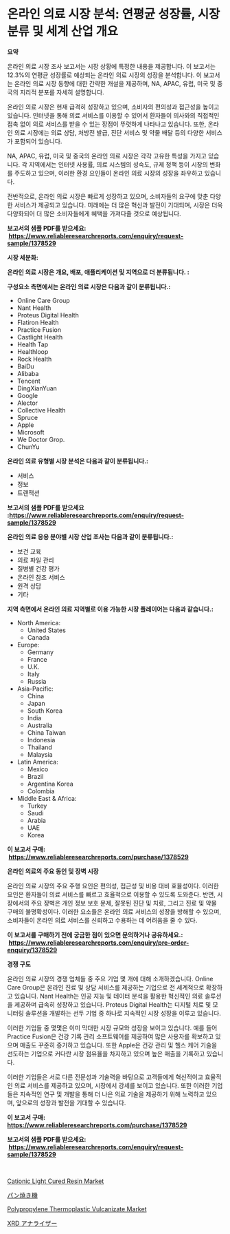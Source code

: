 <p><h1>온라인 의료 시장 분석: 연평균 성장률, 시장 분류 및 세계 산업 개요</h1></p><p><strong>요약</strong></p>
<p><p>온라인 의료 시장 조사 보고서는 시장 상황에 특정한 내용을 제공합니다. 이 보고서는 12.3%의 연평균 성장률로 예상되는 온라인 의료 시장의 성장을 분석합니다. 이 보고서는 온라인 의료 시장 동향에 대한 간략한 개설을 제공하며, NA, APAC, 유럽, 미국 및 중국의 지리적 분포를 자세히 설명합니다.</p><p>온라인 의료 시장은 현재 급격히 성장하고 있으며, 소비자의 편의성과 접근성을 높이고 있습니다. 인터넷을 통해 의료 서비스를 이용할 수 있어서 환자들이 의사와의 직접적인 접촉 없이 의료 서비스를 받을 수 있는 장점이 뚜렷하게 나타나고 있습니다. 또한, 온라인 의료 시장에는 의료 상담, 처방전 발급, 진단 서비스 및 약물 배달 등의 다양한 서비스가 포함되어 있습니다.</p><p>NA, APAC, 유럽, 미국 및 중국의 온라인 의료 시장은 각각 고유한 특성을 가지고 있습니다. 각 지역에서는 인터넷 사용률, 의료 시스템의 성숙도, 규제 정책 등이 시장의 변화를 주도하고 있으며, 이러한 환경 요인들이 온라인 의료 시장의 성장을 좌우하고 있습니다.</p><p>전반적으로, 온라인 의료 시장은 빠르게 성장하고 있으며, 소비자들의 요구에 맞춘 다양한 서비스가 제공되고 있습니다. 미래에는 더 많은 혁신과 발전이 기대되며, 시장은 더욱 다양화되어 더 많은 소비자들에게 혜택을 가져다줄 것으로 예상됩니다.</p></p>
<p><strong>보고서의 샘플 PDF를 받으세요: &nbsp;<a href="https://www.reliableresearchreports.com/enquiry/request-sample/1378529">https://www.reliableresearchreports.com/enquiry/request-sample/1378529</a></strong></p>
<p><strong>시장 세분화:</strong></p>
<p><strong> 온라인 의료 시장은 개요, 배포, 애플리케이션 및 지역으로 더 분류됩니다. :</strong></p>
<p><strong>구성요소 측면에서는 온라인 의료 시장은 다음과 같이 분류됩니다.:</strong></p>
<p><ul><li>Online Care Group</li><li>Nant Health</li><li>Proteus Digital Health</li><li>Flatiron Health</li><li>Practice Fusion</li><li>Castlight Health</li><li>Health Tap</li><li>Healthloop</li><li>Rock Health</li><li>BaiDu</li><li>Alibaba</li><li>Tencent</li><li>DingXianYuan</li><li>Google</li><li>Alector</li><li>Collective Health</li><li>Spruce</li><li>Apple</li><li>Microsoft</li><li>We Doctor Grop.</li><li>ChunYu</li></ul></p>
<p><strong> 온라인 의료 유형별 시장 분석은 다음과 같이 분류됩니다.:</strong></p>
<p><ul><li>서비스</li><li>정보</li><li>트랜잭션</li></ul></p>
<p><strong>보고서의 샘플 PDF를 받으세요 :<a href="https://www.reliableresearchreports.com/enquiry/request-sample/1378529">https://www.reliableresearchreports.com/enquiry/request-sample/1378529</a></strong></p>
<p><strong> 온라인 의료 응용 분야별 시장 산업 조사는 다음과 같이 분류됩니다.:</strong></p>
<p><ul><li>보건 교육</li><li>의료 파일 관리</li><li>질병별 건강 평가</li><li>온라인 참조 서비스</li><li>원격 상담</li><li>기타</li></ul></p>
<p><strong>지역 측면에서 온라인 의료 지역별로 이용 가능한 시장 플레이어는 다음과 같습니다.:</strong></p>
<p><ul>
    <li>
        North America:
        <ul>
            <li>United States</li>
            <li>Canada</li>
        </ul>
    </li>
    <li>
        Europe:
        <ul>
            <li>Germany</li>
            <li>France</li>
            <li>U.K.</li>
            <li>Italy</li>
            <li>Russia</li>
        </ul>
    </li>
    <li>
        Asia-Pacific:
        <ul>
            <li>China</li>
            <li>Japan</li>
            <li>South Korea</li>
            <li>India</li>
            <li>Australia</li>
            <li>China Taiwan</li>
            <li>Indonesia</li>
            <li>Thailand</li>
            <li>Malaysia</li>
        </ul>
    </li>
    <li>
        Latin America:
        <ul>
            <li>Mexico</li>
            <li>Brazil</li>
            <li>Argentina Korea</li>
            <li>Colombia</li>
        </ul>
    </li>
    <li>
        Middle East & Africa:
        <ul>
            <li>Turkey</li>
            <li>Saudi</li>
            <li>Arabia</li>
            <li>UAE</li>
            <li>Korea</li>
        </ul>
    </li>
    </ul></p>
<p><strong>이 보고서 구매: &nbsp;<a href="https://www.reliableresearchreports.com/purchase/1378529">https://www.reliableresearchreports.com/purchase/1378529</a></strong></p>
<p><strong>온라인 의료의 주요 동인 및 장벽 시장</strong></p>
<p><p>온라인 의료 시장의 주요 주행 요인은 편의성, 접근성 및 비용 대비 효율성이다. 이러한 요인은 환자들이 의료 서비스를 빠르고 효율적으로 이용할 수 있도록 도와준다. 반면, 시장에서의 주요 장벽은 개인 정보 보호 문제, 잘못된 진단 및 치료, 그리고 진료 및 약물 구매의 불명확성이다. 이러한 요소들은 온라인 의료 서비스의 성장을 방해할 수 있으며, 소비자들이 온라인 의료 서비스를 신뢰하고 수용하는 데 어려움을 줄 수 있다.</p></p>
<p><strong>이 보고서를 구매하기 전에 궁금한 점이 있으면 문의하거나 공유하세요.: &nbsp;<a href="https://www.reliableresearchreports.com/enquiry/pre-order-enquiry/1378529">https://www.reliableresearchreports.com/enquiry/pre-order-enquiry/1378529</a></strong></p>
<p><strong>경쟁 구도</strong></p>
<p><p>온라인 의료 시장의 경쟁 업체들 중 주요 기업 몇 개에 대해 소개하겠습니다. Online Care Group은 온라인 진료 및 상담 서비스를 제공하는 기업으로 전 세계적으로 확장하고 있습니다. Nant Health는 인공 지능 및 데이터 분석을 활용한 혁신적인 의료 솔루션을 제공하며 급속히 성장하고 있습니다. Proteus Digital Health는 디지털 치료 및 모니터링 솔루션을 개발하는 선두 기업 중 하나로 지속적인 시장 성장을 이루고 있습니다.</p><p>이러한 기업들 중 몇몇은 이미 막대한 시장 규모와 성장을 보이고 있습니다. 예를 들어 Practice Fusion은 건강 기록 관리 소프트웨어를 제공하여 많은 사용자를 확보하고 있으며 매출도 꾸준히 증가하고 있습니다. 또한 Apple은 건강 관리 및 헬스 케어 기술을 선도하는 기업으로 커다란 시장 점유율을 차지하고 있으며 높은 매출을 기록하고 있습니다.</p><p>이러한 기업들은 서로 다른 전문성과 기술력을 바탕으로 고객들에게 혁신적이고 효율적인 의료 서비스를 제공하고 있으며, 시장에서 강세를 보이고 있습니다. 또한 이러한 기업들은 지속적인 연구 및 개발을 통해 더 나은 의료 기술을 제공하기 위해 노력하고 있으며, 앞으로의 성장과 발전을 기대할 수 있습니다.</p></p>
<p><strong>이 보고서 구매: &nbsp; <a href="https://www.reliableresearchreports.com/purchase/1378529">https://www.reliableresearchreports.com/purchase/1378529</a></strong></p>
<p><strong>보고서의 샘플 PDF를 받으세요: &nbsp;<a href="https://www.reliableresearchreports.com/enquiry/request-sample/1378529">https://www.reliableresearchreports.com/enquiry/request-sample/1378529</a></strong><strong></strong></p>
<p>&nbsp;</p>
<p><p><a href="https://github.com/juancolorado15/Market-Research-Report-List-1/blob/main/cationic-light-cured-resin-market.md">Cationic Light Cured Resin Market</a></p><p><a href="https://github.com/ksxzwxabcuynh011/Market-Research-Report-List-1/blob/main/5719363900.md">パン焼き機</a></p><p><a href="https://github.com/dx0328/Market-Research-Report-List-1/blob/main/polypropylene-thermoplastic-vulcanizate-market.md">Polypropylene Thermoplastic Vulcanizate Market</a></p><p><a href="https://github.com/mcbeesbxa270/Market-Research-Report-List-1/blob/main/4845983899.md">XRD アナライザー</a></p></p>